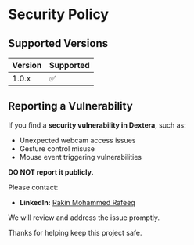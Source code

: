 # Security Policy

## Supported Versions

| Version | Supported |
|----------|-----------|
| 1.0.x    | ✅ |

## Reporting a Vulnerability

If you find a **security vulnerability in Dextera**, such as:

- Unexpected webcam access issues  
- Gesture control misuse  
- Mouse event triggering vulnerabilities  

**DO NOT report it publicly.**

Please contact:
 
- **LinkedIn:** [Rakin Mohammed Rafeeq](https://www.linkedin.com/in/rakinmohammedrafeeq)

We will review and address the issue promptly.

Thanks for helping keep this project safe.
